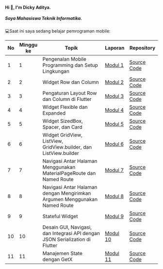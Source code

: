 #### Hi 👋, I'm Dicky Aditya. 
##### Saya Mahasiswa Teknik Informatika.

💻Saat ini saya sedang belajar pemrograman mobile:

| No  | Minggu ke | Topik  | Laporan | Repository |
| ------------ | ------------ | ------------ | ------------ | ------------ |
|  1 | 1  | Pengenalan Mobile Programming dan Setup Lingkungan  | [Modul 1](https://docs.google.com/document/d/1aVRJTNYvTpJY1oBlYQX1pxzbSQFfJ98n/edit?usp=sharing&ouid=104944616880503288967&rtpof=true&sd=true "Modul 01") | [Source Code](https://github.com/dickadty/modul1-mobile "Repository") |
|  2 | 2  | Widget Row dan Column | [Modul 2](https://docs.google.com/document/d/1bAyuU6jrKHtkA4Xj5qt7JtetDfKI22JQ/edit?usp=sharing&ouid=104944616880503288967&rtpof=true&sd=true "Modul 02")| [Source Code](https://github.com/dickadty/modul2-mobile "Repository") |
|  3 | 3  | Pengaturan Layout Row dan Column di Flutter  | [Modul 3](https://docs.google.com/document/d/1xG5zvKOgwrAXow-jxBnv22rApHQjhqTO/edit?usp=sharing&ouid=104944616880503288967&rtpof=true&sd=true "Modul 03")| [Source Code](https://github.com/dickadty/modul3-mobile "Repository") |
|  4 | 4  | Widget Flexible dan Expanded  | [Modul 4](https://docs.google.com/document/d/11raVMCJFUIHBD0Df23qXv1r68YZ6I8C1/edit?usp=sharing&ouid=104944616880503288967&rtpof=true&sd=true "Modul 04")| [Source Code](https://github.com/dickadty/modul4-mobile "Repository") |
|  5 | 5  | Widget SizedBox, Spacer, dan Card | [Modul 5](https://docs.google.com/document/d/1QASdpT6gGDft_BWNlx_1Y4iTXQ7GsmPk/edit "Modul 04")| [Source Code](https://github.com/dickadty/modul1-mobile "Repository") |
|  6 | 6 | Widget GridView, ListView, GridView.builder, dan ListView.builder | [Modul 6](https://docs.google.com/document/d/1j8j5wVyMXLeLtnSF74SYOa3dAqPa4Xtu/edit "Modul 06")| [Source Code](https://github.com/dickadty/modul6-mobile "Repository") |
|  7 | 7 | Navigasi Antar Halaman Menggunakan MaterialPageRoute dan Named Route | [Modul 7](https://docs.google.com/document/d/1ExaRt2pmO1AXdd6Nwo75Mg9bUMnXDibL/edit "Modul 07")| [Source Code](https://github.com/dickadty/modul7-mobile "Repository") |
|  8 | 8 | Navigasi Antar Halaman dengan Mengirimkan Argumen Menggunakan Named Route | [Modul 8](https://docs.google.com/document/d/1FzKULRv4WDJ8fGEO2ohCc7zm1jqMw81i/edit "Modul 08")| [Source Code](https://github.com/dickadty/modul8-mobile "Repository") |
|  9 | 9 | Stateful Widget | [Modul 9](https://docs.google.com/document/d/1crWmk3glPNUnBs5ItmYffbx85bcWSqXZ/edit?rtpof=true&tab=t.0 "Modul 09")| [Source Code](https://github.com/dickadty/modul9-mobile "Repository") |
|  10 | 10 | Desain GUI, Navigasi, dan Integrasi API dengan JSON Serialization di Flutter | [Modul 10](https://docs.google.com/document/d/1FUGG5Ahwl-KODgX2wikoFrkhd7YIx9c-/edit "Modul 10")| [Source Code](https://github.com/dickadty/modul10-mobile "Repository") |
|  11 | 11 | 	Manajemen State dengan GetX | [Modul 11](https://docs.google.com/document/d/1CF-siZ1RIbC-1ques3f3rAQF7KdsT7xr/edit "Modul 11")| [Source Code](https://github.com/dickadty/modul11-mobile "Repository") |


